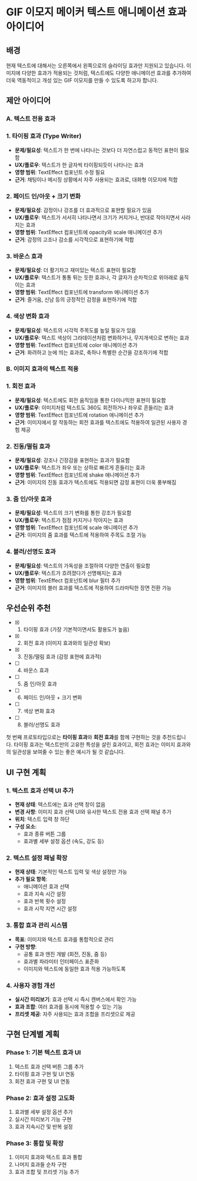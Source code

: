 # GIF 이모지 메이커 텍스트 애니메이션 효과 아이디어

## 배경
현재 텍스트에 대해서는 오른쪽에서 왼쪽으로의 슬라이딩 효과만 지원되고 있습니다. 이미지에 다양한 효과가 적용되는 것처럼, 텍스트에도 다양한 애니메이션 효과를 추가하여 더욱 역동적이고 개성 있는 GIF 이모지를 만들 수 있도록 하고자 합니다.

## 제안 아이디어

### A. 텍스트 전용 효과

### 1. 타이핑 효과 (Type Writer)
- **문제/필요성**: 텍스트가 한 번에 나타나는 것보다 더 자연스럽고 동적인 표현이 필요함
- **UX/플로우**: 텍스트가 한 글자씩 타이핑되듯이 나타나는 효과
- **영향 범위**: TextEffect 컴포넌트 수정 필요
- **근거**: 채팅이나 메시징 상황에서 자주 사용되는 효과로, 대화형 이모지에 적합

### 2. 페이드 인/아웃 + 크기 변화
- **문제/필요성**: 감정이나 강조를 더 효과적으로 표현할 필요가 있음
- **UX/플로우**: 텍스트가 서서히 나타나면서 크기가 커지거나, 반대로 작아지면서 사라지는 효과
- **영향 범위**: TextEffect 컴포넌트에 opacity와 scale 애니메이션 추가
- **근거**: 감정의 고조나 감소를 시각적으로 표현하기에 적합

### 3. 바운스 효과
- **문제/필요성**: 더 활기차고 재미있는 텍스트 표현이 필요함
- **UX/플로우**: 텍스트가 통통 튀는 듯한 효과나, 각 글자가 순차적으로 위아래로 움직이는 효과
- **영향 범위**: TextEffect 컴포넌트에 transform 애니메이션 추가
- **근거**: 즐거움, 신남 등의 긍정적인 감정을 표현하기에 적합

### 4. 색상 변화 효과
- **문제/필요성**: 텍스트의 시각적 주목도를 높일 필요가 있음
- **UX/플로우**: 텍스트 색상이 그라데이션처럼 변화하거나, 무지개색으로 변하는 효과
- **영향 범위**: TextEffect 컴포넌트에 color 애니메이션 추가
- **근거**: 화려하고 눈에 띄는 효과로, 축하나 특별한 순간을 강조하기에 적합

### B. 이미지 효과의 텍스트 적용

### 1. 회전 효과
- **문제/필요성**: 텍스트에도 회전 움직임을 통한 다이나믹한 표현이 필요함
- **UX/플로우**: 이미지처럼 텍스트도 360도 회전하거나 좌우로 흔들리는 효과
- **영향 범위**: TextEffect 컴포넌트에 rotation 애니메이션 추가
- **근거**: 이미지에서 잘 작동하는 회전 효과를 텍스트에도 적용하여 일관된 사용자 경험 제공

### 2. 진동/떨림 효과
- **문제/필요성**: 강조나 긴장감을 표현하는 효과가 필요함
- **UX/플로우**: 텍스트가 좌우 또는 상하로 빠르게 흔들리는 효과
- **영향 범위**: TextEffect 컴포넌트에 shake 애니메이션 추가
- **근거**: 이미지의 진동 효과가 텍스트에도 적용되면 감정 표현이 더욱 풍부해짐

### 3. 줌 인/아웃 효과
- **문제/필요성**: 텍스트의 크기 변화를 통한 강조가 필요함
- **UX/플로우**: 텍스트가 점점 커지거나 작아지는 효과
- **영향 범위**: TextEffect 컴포넌트에 scale 애니메이션 추가
- **근거**: 이미지의 줌 효과를 텍스트에 적용하여 주목도 조절 가능

### 4. 블러/선명도 효과
- **문제/필요성**: 텍스트의 가독성을 조절하여 다양한 연출이 필요함
- **UX/플로우**: 텍스트가 흐려졌다가 선명해지는 효과
- **영향 범위**: TextEffect 컴포넌트에 blur 필터 추가
- **근거**: 이미지의 블러 효과를 텍스트에 적용하여 드라마틱한 장면 전환 가능

## 우선순위 추천
- [x] 1. 타이핑 효과 (가장 기본적이면서도 활용도가 높음)
- [x] 2. 회전 효과 (이미지 효과와의 일관성 확보)
- [x] 3. 진동/떨림 효과 (감정 표현에 효과적)
- [ ] 4. 바운스 효과
- [ ] 5. 줌 인/아웃 효과
- [ ] 6. 페이드 인/아웃 + 크기 변화
- [ ] 7. 색상 변화 효과
- [ ] 8. 블러/선명도 효과

첫 번째 프로토타입으로는 **타이핑 효과**와 **회전 효과**를 함께 구현하는 것을 추천드립니다. 타이핑 효과는 텍스트만의 고유한 특성을 살린 효과이고, 회전 효과는 이미지 효과와의 일관성을 보여줄 수 있는 좋은 예시가 될 것 같습니다.

## UI 구현 계획

### 1. 텍스트 효과 선택 UI 추가
- **현재 상태**: 텍스트에는 효과 선택 창이 없음
- **변경 사항**: 이미지 효과 선택 UI와 유사한 텍스트 전용 효과 선택 패널 추가
- **위치**: 텍스트 입력 창 하단
- **구성 요소**:
  - 효과 종류 버튼 그룹
  - 효과별 세부 설정 옵션 (속도, 강도 등)

### 2. 텍스트 설정 패널 확장
- **현재 상태**: 기본적인 텍스트 입력 및 색상 설정만 가능
- **추가 필요 항목**:
  - 애니메이션 효과 선택
  - 효과 지속 시간 설정
  - 효과 반복 횟수 설정
  - 효과 시작 지연 시간 설정

### 3. 통합 효과 관리 시스템
- **목표**: 이미지와 텍스트 효과를 통합적으로 관리
- **구현 방향**:
  - 공통 효과 엔진 개발 (회전, 진동, 줌 등)
  - 효과별 파라미터 인터페이스 표준화
  - 이미지와 텍스트에 동일한 효과 적용 가능하도록

### 4. 사용자 경험 개선
- **실시간 미리보기**: 효과 선택 시 즉시 캔버스에서 확인 가능
- **효과 조합**: 여러 효과를 동시에 적용할 수 있는 기능
- **프리셋 제공**: 자주 사용되는 효과 조합을 프리셋으로 제공

## 구현 단계별 계획

### Phase 1: 기본 텍스트 효과 UI
1. 텍스트 효과 선택 버튼 그룹 추가
2. 타이핑 효과 구현 및 UI 연동
3. 회전 효과 구현 및 UI 연동

### Phase 2: 효과 설정 고도화
1. 효과별 세부 설정 옵션 추가
2. 실시간 미리보기 기능 구현
3. 효과 지속시간 및 반복 설정

### Phase 3: 통합 및 확장
1. 이미지 효과와 텍스트 효과 통합
2. 나머지 효과들 순차 구현
3. 효과 조합 및 프리셋 기능 추가 